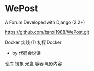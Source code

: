 # WePost
A Forum Developed with Django (2.2+)

https://github.com/banxi1988/WePost.git 

Docker 实践 (1) 初探 Docker
- by 代码会说话

仓库
镜象 光盘
容器 电影内容